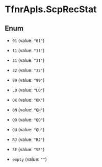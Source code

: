 # TfnrApIs.ScpRecStat

## Enum


* `01` (value: `"01"`)

* `11` (value: `"11"`)

* `31` (value: `"31"`)

* `32` (value: `"32"`)

* `99` (value: `"99"`)

* `LO` (value: `"LO"`)

* `OK` (value: `"OK"`)

* `QN` (value: `"QN"`)

* `QO` (value: `"QO"`)

* `QU` (value: `"QU"`)

* `RJ` (value: `"RJ"`)

* `SE` (value: `"SE"`)

* `empty` (value: `""`)


